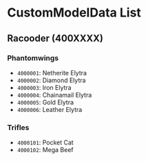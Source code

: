# CustomModelData List

## Racooder (400XXXX)

### Phantomwings

- `4000001`: Netherite Elytra
- `4000002`: Diamond Elytra
- `4000003`: Iron Elytra
- `4000004`: Chainamail Elytra
- `4000005`: Gold Elytra
- `4000006`: Leather Elytra

### Trifles

- `4000101`: Pocket Cat
- `4000102`: Mega Beef
